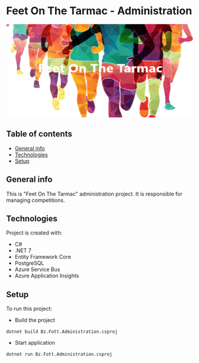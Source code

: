 # Feet On The Tarmac - Administration
![Project logo](./doc/fott-logo.png)

## Table of contents
* [General info](#general-info)
* [Technologies](#technologies)
* [Setup](#setup)

## General info
This is "Feet On The Tarmac" administration project. It is responsible for managing competitions.
	
## Technologies
Project is created with:
* C#
* .NET 7
* Entity Framework Core
* PostgreSQL
* Azure Service Bus
* Azure Application Insights

## Setup
To run this project:
* Build the project

```
dotnet build Bz.Fott.Administration.csproj
```

* Start application

```
dotnet run Bz.Fott.Administration.csproj
```

